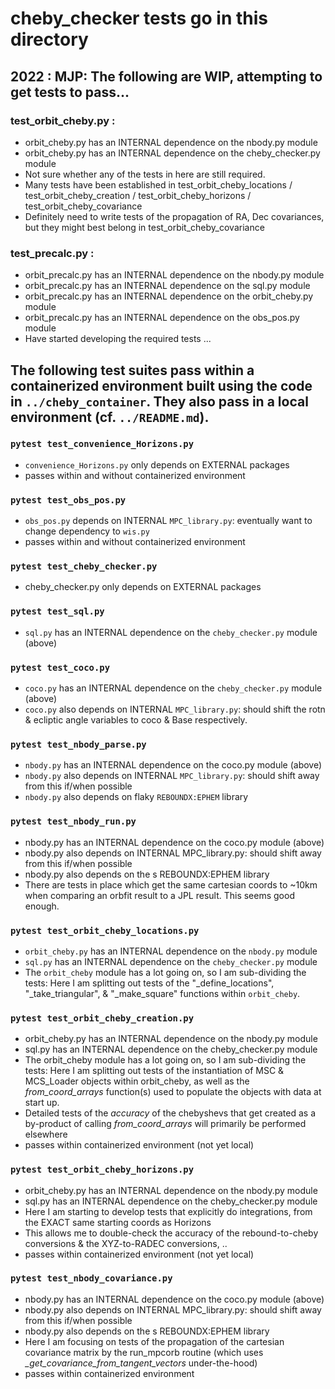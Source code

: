 # cheby_checker tests go in this directory

[//]: # (TODO: Use Pytest skip/skipf decorators to skip WIP Tests. https://docs.pytest.org/en/latest/how-to/skipping.html#skipping-test-functions)
[//]: # (TODO: Get tests running in Docker/Local: get dev data, dependent packages mounted/installed)

## 2022 : MJP: The following are WIP, attempting to get tests to pass...

### test_orbit_cheby.py :
- orbit_cheby.py has an INTERNAL dependence on the nbody.py module
- orbit_cheby.py has an INTERNAL dependence on the cheby_checker.py module 
- Not sure whether any of the tests in here are still required. 
- Many tests have been established in test_orbit_cheby_locations / test_orbit_cheby_creation / test_orbit_cheby_horizons / test_orbit_cheby_covariance
- Definitely need to write tests of the propagation of RA, Dec covariances, but they might best belong in test_orbit_cheby_covariance

### test_precalc.py :
- orbit_precalc.py has an INTERNAL dependence on the nbody.py module
- orbit_precalc.py has an INTERNAL dependence on the sql.py module 
- orbit_precalc.py has an INTERNAL dependence on the orbit_cheby.py module 
- orbit_precalc.py has an INTERNAL dependence on the obs_pos.py module 
- Have started developing the required tests ... 

## The following test suites pass within a containerized environment built using the code in `../cheby_container`. They also pass in a local environment (cf. `../README.md`).

### `pytest test_convenience_Horizons.py`
 - `convenience_Horizons.py` only depends on EXTERNAL packages
 - passes within and without containerized environment 

### `pytest test_obs_pos.py`
 - `obs_pos.py` depends on INTERNAL `MPC_library.py`: eventually want to change dependency to `wis.py`
 - passes within and without containerized environment
   
[//]: # (TODO: no wis.py in repo)

### `pytest test_cheby_checker.py`
 - cheby_checker.py only depends on EXTERNAL packages

[//]: # (TODO: Run this suite first.)

### `pytest test_sql.py`
- `sql.py` has an INTERNAL dependence on the `cheby_checker.py` module (above)

### `pytest test_coco.py`
- `coco.py` has an INTERNAL dependence on the `cheby_checker.py` module (above)
- `coco.py` also depends on INTERNAL `MPC_library.py`: should shift the rotn & ecliptic angle variables to coco & Base respectively.

### `pytest test_nbody_parse.py`
- `nbody.py` has an INTERNAL dependence on the coco.py module (above)
- `nbody.py` also depends on INTERNAL `MPC_library.py`: should shift away from this if/when possible
- `nbody.py` also depends on flaky `REBOUNDX:EPHEM` library

### `pytest test_nbody_run.py`
- nbody.py has an INTERNAL dependence on the coco.py module (above)
- nbody.py also depends on INTERNAL MPC_library.py: should shift away from this if/when possible
- nbody.py also depends on the s REBOUNDX:EPHEM library
- There are tests in place which get the same cartesian coords to ~10km when comparing an orbfit result to a JPL result. This seems good enough.

[//]: # (TODO: test_run_mpcorb_A is not currently passing.)

### `pytest test_orbit_cheby_locations.py`
- `orbit_cheby.py` has an INTERNAL dependence on the `nbody.py` module
- `sql.py` has an INTERNAL dependence on the `cheby_checker.py` module 
- The `orbit_cheby` module has a lot going on, so I am sub-dividing the tests: Here I am splitting out tests of the "_define_locations", "_take_triangular", & "_make_square" functions within `orbit_cheby`. 

### `pytest test_orbit_cheby_creation.py`
- orbit_cheby.py has an INTERNAL dependence on the nbody.py module
- sql.py has an INTERNAL dependence on the cheby_checker.py module 
- The orbit_cheby module has a lot going on, so I am sub-dividing the tests: Here I am splitting out tests of the instantiation of MSC & MCS_Loader objects within orbit_cheby, as well as the *from_coord_arrays* function(s) used to populate the objects with data at start up.
- Detailed tests of the *accuracy* of the chebyshevs that get created as a by-product of calling *from_coord_arrays* will primarily be performed elsewhere
- passes within containerized environment (not yet local)

[//]: # (TODO: 4 tests failing.. cf. TODOs in orbit_cheby.py. Likewise with test_orbit_cheby_horizons.py)

### `pytest test_orbit_cheby_horizons.py`
- orbit_cheby.py has an INTERNAL dependence on the nbody.py module
- sql.py has an INTERNAL dependence on the cheby_checker.py module 
- Here I am starting to develop tests that explicitly do integrations, from the EXACT same starting coords as Horizons
- This allows me to double-check the accuracy of the rebound-to-cheby conversions & the XYZ-to-RADEC conversions, ..
- passes within containerized environment (not yet local)

### `pytest test_nbody_covariance.py`
- nbody.py has an INTERNAL dependence on the coco.py module (above)
- nbody.py also depends on INTERNAL MPC_library.py: should shift away from this if/when possible
- nbody.py also depends on the s REBOUNDX:EPHEM library
- Here I am focusing on tests of the propagation of the cartesian covariance matrix by the run_mpcorb routine (which uses *_get_covariance_from_tangent_vectors* under-the-hood)
- passes within containerized environment
